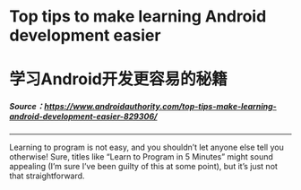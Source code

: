 # Top tips to make learning Android development easier
# 学习Android开发更容易的秘籍
##### Source：https://www.androidauthority.com/top-tips-make-learning-android-development-easier-829306/
------------------
Learning to program is not easy, and you shouldn’t let anyone else tell you otherwise! Sure, titles like “Learn to Program in 5 Minutes” might sound appealing (I’m sure I’ve been guilty of this at some point), but it’s just not that straightforward.
